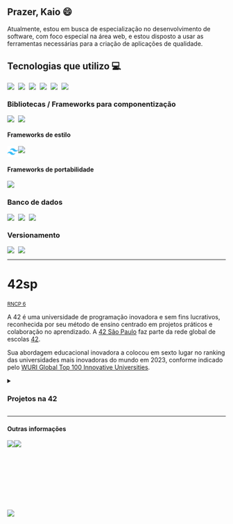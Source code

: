 ## Prazer, Kaio :smile:
Atualmente, estou em busca de especialização no desenvolvimento de software, com foco especial na área web, e estou disposto a usar as ferramentas necessárias para a criação de aplicações de qualidade.

##  Tecnologias que utilizo :computer:

<div style="display: flex;">
  <img width="25" src='https://cdn.jsdelivr.net/gh/devicons/devicon/icons/c/c-original.svg'>
  <img width="25" src='https://cdn.jsdelivr.net/gh/devicons/devicon/icons/html5/html5-original.svg'>
  <img width="25" src='https://cdn.jsdelivr.net/gh/devicons/devicon/icons/css3/css3-original.svg'>
  <img width="25" src='https://cdn.jsdelivr.net/gh/devicons/devicon/icons/javascript/javascript-original.svg'>
  <img width="25" src='https://cdn.jsdelivr.net/gh/devicons/devicon/icons/typescript/typescript-plain.svg'>
  <img width="25" src='https://cdn.jsdelivr.net/gh/devicons/devicon/icons/nodejs/nodejs-original.svg'>
</div>

### Bibliotecas / Frameworks para componentização

<div style="display: flex;">
  <img width="25" src='https://cdn.jsdelivr.net/gh/devicons/devicon/icons/react/react-original.svg'>
  <img width="25" src='https://cdn.jsdelivr.net/gh/devicons/devicon/icons/vuejs/vuejs-original.svg'>
</div>

#### Frameworks de estilo

<div style="display: flex;">
  <img width="25" src='https://github.com/devicons/devicon/blob/v2.16.0/icons/tailwindcss/tailwindcss-original.svg'>
  <img width="25" src='https://cdn.jsdelivr.net/gh/devicons/devicon/icons/bootstrap/bootstrap-original.svg'>
</div>

#### Frameworks de portabilidade

<div style="display: flex;">
  <img width="25" src='https://cdn.jsdelivr.net/gh/devicons/devicon/icons/electron/electron-original.svg'>
</div>

### Banco de dados

<div style="display: flex;">
  <img width="25" src='https://cdn.jsdelivr.net/gh/devicons/devicon/icons/mysql/mysql-original.svg'>
  <img width="25" src='https://cdn.jsdelivr.net/gh/devicons/devicon/icons/mongodb/mongodb-original.svg'>
  <img width="25" src='https://cdn.jsdelivr.net/gh/devicons/devicon/icons/firebase/firebase-plain.svg'>
</div>

### Versionamento

<div style="display: flex;">
  <img width="25" src='https://cdn.jsdelivr.net/gh/devicons/devicon/icons/git/git-original.svg'>
  <img width="25" src='https://cdn.jsdelivr.net/gh/devicons/devicon/icons/github/github-original.svg'>
</div>

---

# 42sp
<small>[RNCP 6](https://42.fr/en/42-in-paris/computer-science-degree/it-solutions-designer-developer/)</small>

A 42 é uma universidade de programação inovadora e sem fins lucrativos, reconhecida por seu método de ensino centrado em projetos práticos e colaboração no aprendizado. A [42 São Paulo](https://www.42sp.org.br/) faz parte da rede global de escolas [42](https://42.fr/en/homepage/).
  
Sua abordagem educacional inovadora a colocou em sexto lugar no ranking das universidades mais inovadoras do mundo em 2023, conforme indicado pelo [WURI Global Top 100 Innovative Universities](https://www.wuri.world/2023-global-top-100).


<details>
  <summary><h3>Projetos na 42</h3></summary>

<img align="left" width="65" src='https://game.42sp.org.br/static/assets/achievements/phase_onee.png'>

##### Fase 1

---

<div>
  <a target="_blank" href="https://github.com/kaio-matos/42_libft">
    <img width="90" src='https://game.42sp.org.br/static/assets/achievements/libfte.png'>
  </a>
  <a target="_blank" href="https://github.com/kaio-matos/42_get__next__line">
    <img width="90" src='https://game.42sp.org.br/static/assets/achievements/get_next_linee.png'>
  </a>
  <a target="_blank" href="https://github.com/kaio-matos/42_ft__printf">
    <img width="90" src='https://game.42sp.org.br/static/assets/achievements/ft_printfe.png'>
  </a>
  <a target="_blank" href="https://github.com/kaio-matos/42_libft">
    <img width="90" src='https://game.42sp.org.br/static/assets/achievements/born2beroote.png'>
  </a>
  <a target="_blank" href="https://github.com/kaio-matos/42_ft__printf">
    <img width="90" src='https://game.42sp.org.br/static/assets/achievements/so_longm.png'>
  </a>
  <a target="_blank" href="https://github.com/kaio-matos/42_pipex">
    <img width="90" src='https://game.42sp.org.br/static/assets/achievements/pipexe.png'>
  </a>
<div>


  
<img align="left" width="65" src='https://game.42sp.org.br/static/assets/achievements/phase_twon.png'>

##### Fase 2

---
  
<div>
  <a target="_blank" href="https://github.com/kaio-matos/42_push__swap">
    <img width="90" src="https://game.42sp.org.br/static/assets/achievements/push_swape.png" />
  </a>
  <a target="_blank" href="https://github.com/kaio-matos/42_minishell">
    <img width="90" src="https://game.42sp.org.br/static/assets/achievements/minishellm.png" />
  </a>
  <a target="_blank" href="https://github.com/kaio-matos/42_philosophers">
    <img width="90" src="https://game.42sp.org.br/static/assets/achievements/philosopherse.png" />
  </a>
  <a target="_blank" href="https://github.com/kaio-matos/42_net__practice">
    <img width="90" src="https://game.42sp.org.br/static/assets/achievements/netpracticee.png" />
  </a>
  <a target="_blank" href="https://github.com/kaio-matos/42_cub3d">
    <img width="90" src="https://game.42sp.org.br/static/assets/achievements/cub3dm.png" />
  </a>
</div>

##### Fase 3

---
  
<div>
  <a target="_blank" href="https://github.com/kaio-matos/42_CPP">
    <img width="90" src="https://game.42sp.org.br/static/assets/achievements/cppe.png" />
  </a>
</div>
</details>

----
  
#### Outras informações

<div style="display: flex;">
<img height="160em" src="https://github-readme-stats.vercel.app/api?username=kaio-matos&show_icons=true&count_private=true&theme=dracula"/>

<img height="160em" src="https://github-readme-stats.vercel.app/api/top-langs/?username=kaio-matos&layout=compact&langs_count=7&theme=dracula"/>
</div>


<a href="https://www.linkedin.com/in/kaio-matos/" target="_blank">
<img width="50" src='https://cdn.jsdelivr.net/gh/devicons/devicon/icons/linkedin/linkedin-original.svg'>
<a/>
